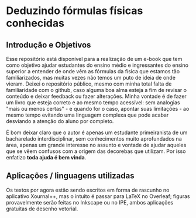 # Deduzindo fórmulas físicas conhecidas

## Introdução e Objetivos

Esse repositório está disponível para a realização de um e-book que tem como objetivo ajudar estudantes do ensino médio e ingressantes do ensino superior a entender de onde vêm as fórmulas da física que estamos tão familiarizados, mas muitas vezes não temos um puto de ideia de onde vieram. Deixei o repositório público, mesmo com minha total falta de familiaridade com o github, caso alguma boa alma esteja a fim de revisar o conteúdo e deixar feedback ou fazer alterações. Minha vontade é de fazer um livro que esteja correto e ao mesmo tempo acessível: sem analogias "mais ou menos certas" - e quando for o caso, apontar suas limitações - ao mesmo tempo evitando uma linguagem complexa que pode acabar desviando a atenção do aluno por completo.

É bom deixar claro que o autor é apenas um estudante primeiranista de um bacharelado interdisciplinar, sem conhecimentos muito aprofundados na área, apenas um grande interesse no assunto e vontade de ajudar aqueles que se vêem confusos com a origem das decorebas que utilizam. Por isso enfatizo **toda ajuda é bem vinda**.

## Aplicações / linguagens utilizadas

Os textos por agora estão sendo escritos em forma de rascunho no aplicativo Xournal++, mas o intuito é passar para LaTeX no Overleaf; figuras provavelmente serão feitas no Inkscape ou no IPE, ambos aplicações gratuitas de desenho vetorial.
